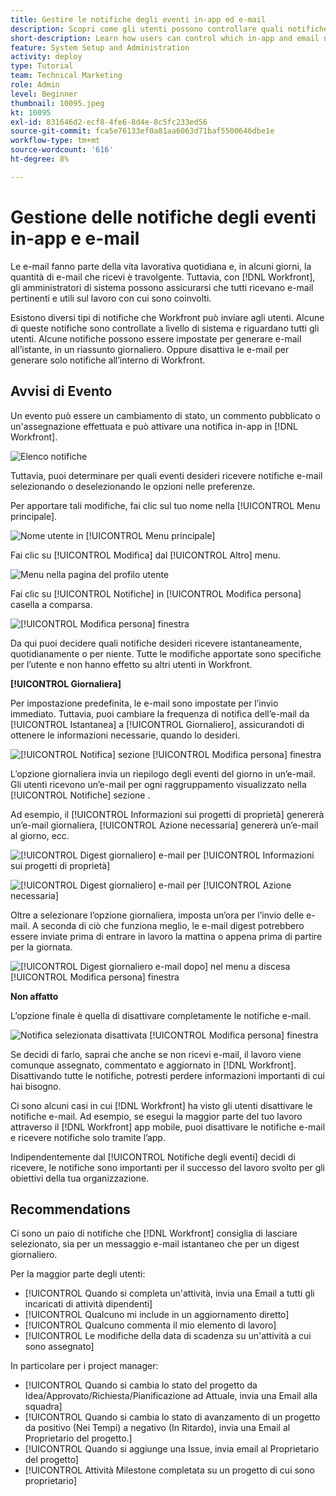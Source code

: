```yaml
---
title: Gestire le notifiche degli eventi in-app ed e-mail
description: Scopri come gli utenti possono controllare quali notifiche in-app e e-mail ricevono in modo da ricevere e-mail pertinenti e utili sul proprio lavoro.
short-description: Learn how users can control which in-app and email notifications they receive.
feature: System Setup and Administration
activity: deploy
type: Tutorial
team: Technical Marketing
role: Admin
level: Beginner
thumbnail: 10095.jpeg
kt: 10095
exl-id: 831646d2-ecf8-4fe6-8d4e-8c5fc233ed56
source-git-commit: fca5e76133ef0a81aa6063d71baf5500646dbe1e
workflow-type: tm+mt
source-wordcount: '616'
ht-degree: 8%

---
```


# Gestione delle notifiche degli eventi in-app e e-mail

Le e-mail fanno parte della vita lavorativa quotidiana e, in alcuni giorni, la quantità di e-mail che ricevi è travolgente. Tuttavia, con [!DNL Workfront], gli amministratori di sistema possono assicurarsi che tutti ricevano e-mail pertinenti e utili sul lavoro con cui sono coinvolti.

Esistono diversi tipi di notifiche che Workfront può inviare agli utenti. Alcune di queste notifiche sono controllate a livello di sistema e riguardano tutti gli utenti. Alcune notifiche possono essere impostate per generare e-mail all’istante, in un riassunto giornaliero. Oppure disattiva le e-mail per generare solo notifiche all’interno di Workfront.

## Avvisi di Evento

Un evento può essere un cambiamento di stato, un commento pubblicato o un&#39;assegnazione effettuata e può attivare una notifica in-app in [!DNL Workfront].

![Elenco notifiche](assets/admin-fund-user-notifications-01.png)

Tuttavia, puoi determinare per quali eventi desideri ricevere notifiche e-mail selezionando o deselezionando le opzioni nelle preferenze.

Per apportare tali modifiche, fai clic sul tuo nome nella [!UICONTROL Menu principale].

![Nome utente in [!UICONTROL Menu principale]](assets/admin-fund-user-notifications-02.png)

Fai clic su [!UICONTROL Modifica] dal [!UICONTROL Altro] menu.

![Menu nella pagina del profilo utente](assets/admin-fund-user-notifications-03.png)

Fai clic su [!UICONTROL Notifiche] in [!UICONTROL Modifica persona] casella a comparsa.

![[!UICONTROL Modifica persona] finestra](assets/admin-fund-user-notifications-04.png)

Da qui puoi decidere quali notifiche desideri ricevere istantaneamente, quotidianamente o per niente. Tutte le modifiche apportate sono specifiche per l’utente e non hanno effetto su altri utenti in Workfront.

**[!UICONTROL Giornaliera]**

Per impostazione predefinita, le e-mail sono impostate per l’invio immediato. Tuttavia, puoi cambiare la frequenza di notifica dell’e-mail da [!UICONTROL Istantanea] a [!UICONTROL Giornaliero], assicurandoti di ottenere le informazioni necessarie, quando lo desideri.

![[!UICONTROL Notifica] sezione [!UICONTROL Modifica persona] finestra](assets/admin-fund-user-notifications-05.png)

L’opzione giornaliera invia un riepilogo degli eventi del giorno in un’e-mail. Gli utenti ricevono un’e-mail per ogni raggruppamento visualizzato nella [!UICONTROL Notifiche] sezione .

Ad esempio, il [!UICONTROL Informazioni sui progetti di proprietà] genererà un’e-mail giornaliera, [!UICONTROL Azione necessaria] genererà un’e-mail al giorno, ecc.

![[!UICONTROL Digest giornaliero] e-mail per [!UICONTROL Informazioni sui progetti di proprietà]](assets/admin-fund-user-notifications-06.png)

![[!UICONTROL Digest giornaliero] e-mail per [!UICONTROL Azione necessaria]](assets/admin-fund-user-notifications-07.png)

Oltre a selezionare l’opzione giornaliera, imposta un’ora per l’invio delle e-mail. A seconda di ciò che funziona meglio, le e-mail digest potrebbero essere inviate prima di entrare in lavoro la mattina o appena prima di partire per la giornata.

![[!UICONTROL Digest giornaliero e-mail dopo] nel menu a discesa [!UICONTROL Modifica persona] finestra](assets/admin-fund-user-notifications-08.png)

**Non affatto**

L’opzione finale è quella di disattivare completamente le notifiche e-mail.

![Notifica selezionata disattivata [!UICONTROL Modifica persona] finestra](assets/admin-fund-user-notifications-09.png)

Se decidi di farlo, saprai che anche se non ricevi e-mail, il lavoro viene comunque assegnato, commentato e aggiornato in [!DNL Workfront]. Disattivando tutte le notifiche, potresti perdere informazioni importanti di cui hai bisogno.

Ci sono alcuni casi in cui [!DNL Workfront] ha visto gli utenti disattivare le notifiche e-mail. Ad esempio, se esegui la maggior parte del tuo lavoro attraverso il [!DNL Workfront] app mobile, puoi disattivare le notifiche e-mail e ricevere notifiche solo tramite l’app.

Indipendentemente dal [!UICONTROL Notifiche degli eventi] decidi di ricevere, le notifiche sono importanti per il successo del lavoro svolto per gli obiettivi della tua organizzazione.


## Recommendations

Ci sono un paio di notifiche che [!DNL Workfront] consiglia di lasciare selezionato, sia per un messaggio e-mail istantaneo che per un digest giornaliero.

Per la maggior parte degli utenti:

* [!UICONTROL Quando si completa un&#39;attività, invia una Email a tutti gli incaricati di attività dipendenti]
* [!UICONTROL Qualcuno mi include in un aggiornamento diretto]
* [!UICONTROL Qualcuno commenta il mio elemento di lavoro]
* [!UICONTROL Le modifiche della data di scadenza su un&#39;attività a cui sono assegnato]


In particolare per i project manager:

* [!UICONTROL Quando si cambia lo stato del progetto da Idea/Approvato/Richiesta/Pianificazione ad Attuale, invia una Email alla squadra]
* [!UICONTROL Quando si cambia lo stato di avanzamento di un progetto da positivo (Nei Tempi) a negativo (In Ritardo), invia una Email al Proprietario del progetto.]
* [!UICONTROL Quando si aggiunge una Issue, invia email al Proprietario del progetto]
* [!UICONTROL Attività Milestone completata su un progetto di cui sono proprietario]


<!---
learn more URLs
Email notifications
guide: manage your notifications
--->
